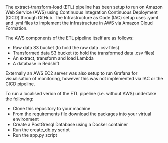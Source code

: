 The extract-transform-load (ETL) pipeline has been setup to run on Amazon Web Service (AWS) using Continuous Integration Continuous Deployment (CICD) through GitHub. The Infrastructure as Code (IAC) setup uses .yaml and .yml files to implement the infrastructure in AWS via Amazon Cloud Formation.

The AWS components of the ETL pipeline itself are as follows:

- Raw data S3 bucket (to hold the raw data .csv files)
- Transformed data S3 bucket (to hold the transformed data .csv files)
- An extract, transform and load Lambda 
- A database in Redshift

Externally an AWS EC2 server was also setup to run Grafana for visualisation of monitoring, however this was not implemented via IAC or the CICD pipeline.

To run a localised verion of the ETL pipeline (i.e. without AWS) undertake the following: 
- Clone this repository to your machine
- From the requirements file download the packages into your virtual environment
- Create a PostGresql Database using a Docker container
- Run the create_db.py script
- Run the app.py script 
